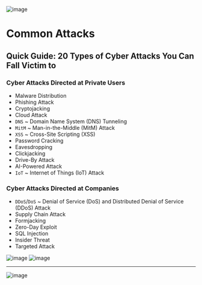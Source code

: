 ![image](https://user-images.githubusercontent.com/51442719/172267092-069f8313-f54a-4a98-9b87-7dde6aaf537e.png)

# Common Attacks

## Quick Guide: 20 Types of Cyber Attacks You Can Fall Victim to

### Cyber Attacks Directed at Private Users
- Malware Distribution
- Phishing Attack
- Cryptojacking
- Cloud Attack
- `DNS` ~ Domain Name System (DNS) Tunneling
- `MitM` ~ Man-in-the-Middle (MitM) Attack
- `XSS` ~ Cross-Site Scripting (XSS)
- Password Cracking
- Eavesdropping
- Clickjacking
- Drive-By Attack
- AI-Powered Attack
- `IoT` ~ Internet of Things (IoT) Attack

### Cyber Attacks Directed at Companies
- `DDoS`/`DoS` ~ Denial of Service (DoS) and Distributed Denial of Service (DDoS) Attack
- Supply Chain Attack
- Formjacking
- Zero-Day Exploit
- SQL Injection
- Insider Threat
- Targeted Attack

![image](https://user-images.githubusercontent.com/51442719/172266820-a3b48881-74d3-4376-b007-fa30a9cc644c.png)
![image](https://user-images.githubusercontent.com/51442719/172266998-72ec0118-8a10-40cb-a6f9-f88b4d1313f9.png)


---

![image](https://user-images.githubusercontent.com/51442719/172258220-2e13fb58-e183-4372-ab4d-e5a5ba03f643.png)

